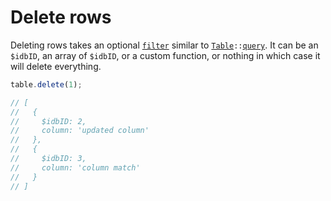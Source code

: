 # Delete rows

Deleting rows takes an optional [`filter`](./query-rows.md) similar to
[`Table`](../api/table.md)`::`[`query`](../api/table.md#query-rows). It can be an `$idbID`, an array of `$idbID`, or a
custom function, or nothing in which case it will delete everything.

```js
table.delete(1);

// [
//   {
//     $idbID: 2,
//     column: 'updated column'
//   },
//   {
//     $idbID: 3,
//     column: 'column match'
//   }
// ]
```
